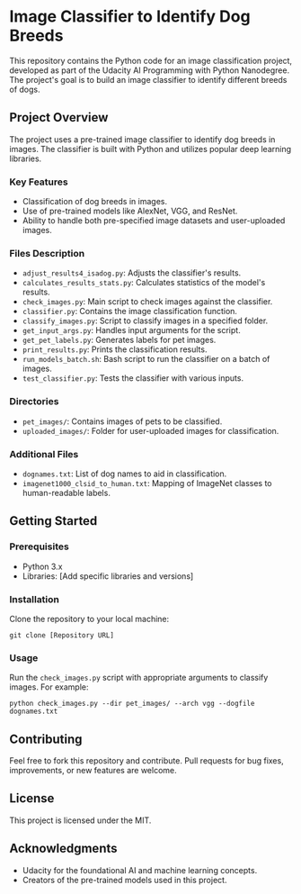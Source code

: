 # Image Classifier to Identify Dog Breeds

This repository contains the Python code for an image classification project, developed as part of the Udacity AI Programming with Python Nanodegree. The project's goal is to build an image classifier to identify different breeds of dogs.

## Project Overview

The project uses a pre-trained image classifier to identify dog breeds in images. The classifier is built with Python and utilizes popular deep learning libraries.

### Key Features

- Classification of dog breeds in images.
- Use of pre-trained models like AlexNet, VGG, and ResNet.
- Ability to handle both pre-specified image datasets and user-uploaded images.

### Files Description

- `adjust_results4_isadog.py`: Adjusts the classifier's results.
- `calculates_results_stats.py`: Calculates statistics of the model's results.
- `check_images.py`: Main script to check images against the classifier.
- `classifier.py`: Contains the image classification function.
- `classify_images.py`: Script to classify images in a specified folder.
- `get_input_args.py`: Handles input arguments for the script.
- `get_pet_labels.py`: Generates labels for pet images.
- `print_results.py`: Prints the classification results.
- `run_models_batch.sh`: Bash script to run the classifier on a batch of images.
- `test_classifier.py`: Tests the classifier with various inputs.

### Directories

- `pet_images/`: Contains images of pets to be classified.
- `uploaded_images/`: Folder for user-uploaded images for classification.

### Additional Files

- `dognames.txt`: List of dog names to aid in classification.
- `imagenet1000_clsid_to_human.txt`: Mapping of ImageNet classes to human-readable labels.

## Getting Started

### Prerequisites

- Python 3.x
- Libraries: [Add specific libraries and versions]

### Installation

Clone the repository to your local machine:

```
git clone [Repository URL]
```

### Usage

Run the `check_images.py` script with appropriate arguments to classify images. For example:

```
python check_images.py --dir pet_images/ --arch vgg --dogfile dognames.txt
```

## Contributing

Feel free to fork this repository and contribute. Pull requests for bug fixes, improvements, or new features are welcome.

## License

This project is licensed under the MIT.

## Acknowledgments

- Udacity for the foundational AI and machine learning concepts.
- Creators of the pre-trained models used in this project.
